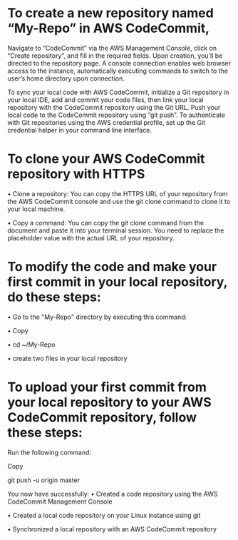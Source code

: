 # To create a new repository named “My-Repo” in AWS CodeCommit, 
Navigate to “CodeCommit” via the AWS Management Console, click on “Create repository”, and fill in the required fields. Upon creation, you’ll be directed to the repository page.
A console connection enables web browser access to the instance, automatically executing commands to switch to the user’s home directory upon connection.

To sync your local code with AWS CodeCommit, initialize a Git repository in your local IDE, add and commit your code files, then link your local repository with the CodeCommit repository using the Git URL. Push your local code to the CodeCommit repository using “git push”.
To authenticate with Git repositories using the AWS credential profile, set up the Git credential helper in your command line interface. 

# To clone your AWS CodeCommit repository with HTTPS
•	Clone a repository: You can copy the HTTPS URL of your repository from the AWS CodeCommit console and use the git clone command to clone it to your local machine.

•	Copy a command: You can copy the git clone command from the document and paste it into your terminal session. You need to replace the placeholder value with the actual URL of your repository.

# To modify the code and make your first commit in your local repository, do these steps:
•	Go to the "My-Repo" directory by executing this command:

•	Copy

•	cd ~/My-Repo

•	create two files in your local repository 

# To upload your first commit from your local repository to your AWS CodeCommit repository, follow these steps:
Run the following command:

Copy

git push -u origin master

You now have successfully:
•	Created a code repository using the AWS CodeCommit Management Console

•	Created a local code repository on your Linux instance using git

•	Synchronized a local repository with an AWS CodeCommit repository
